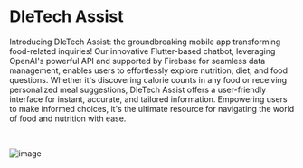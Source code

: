 # DIeTech Assist

Introducing DIeTech Assist: the groundbreaking mobile app transforming food-related inquiries! Our innovative Flutter-based chatbot, leveraging OpenAI's powerful API and supported by Firebase for seamless data management, enables users to effortlessly explore nutrition, diet, and food questions. Whether it's discovering calorie counts in any food or receiving personalized meal suggestions, DIeTech Assist offers a user-friendly interface for instant, accurate, and tailored information. Empowering users to make informed choices, it's the ultimate resource for navigating the world of food and nutrition with ease.

<br/>

![image](https://github.com/MuaadhEsmailT/Chatbot/assets/86142945/64f293e4-812f-47f6-88ee-01a21520064a)



